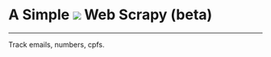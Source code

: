 <h1> A Simple <img src="https://img.shields.io/badge/Python-FFD43B?style=for-the-badge&logo=python&logoColor=blue"> Web Scrapy (beta) </h1>

---

<div>
Track emails, numbers, cpfs.
</div>
